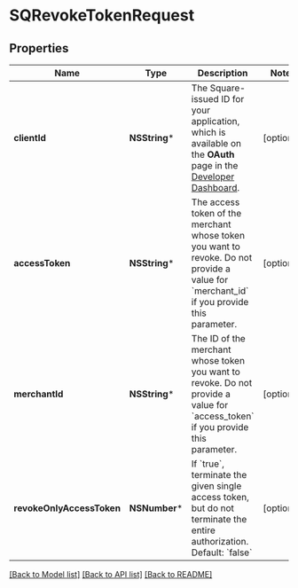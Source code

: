 # SQRevokeTokenRequest

## Properties
Name | Type | Description | Notes
------------ | ------------- | ------------- | -------------
**clientId** | **NSString*** | The Square-issued ID for your application, which is available on the **OAuth** page in the [Developer Dashboard](https://developer.squareup.com/apps). | [optional] 
**accessToken** | **NSString*** | The access token of the merchant whose token you want to revoke. Do not provide a value for &#x60;merchant_id&#x60; if you provide this parameter. | [optional] 
**merchantId** | **NSString*** | The ID of the merchant whose token you want to revoke. Do not provide a value for &#x60;access_token&#x60; if you provide this parameter. | [optional] 
**revokeOnlyAccessToken** | **NSNumber*** | If &#x60;true&#x60;, terminate the given single access token, but do not terminate the entire authorization. Default: &#x60;false&#x60; | [optional] 

[[Back to Model list]](../README.md#documentation-for-models) [[Back to API list]](../README.md#documentation-for-api-endpoints) [[Back to README]](../README.md)


